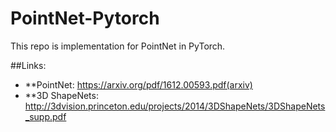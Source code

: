 # PointNet-Pytorch

This repo is implementation for PointNet in PyTorch.

##Links:

* **PointNet: https://arxiv.org/pdf/1612.00593.pdf(arxiv)
* **3D ShapeNets: http://3dvision.princeton.edu/projects/2014/3DShapeNets/3DShapeNets_supp.pdf
